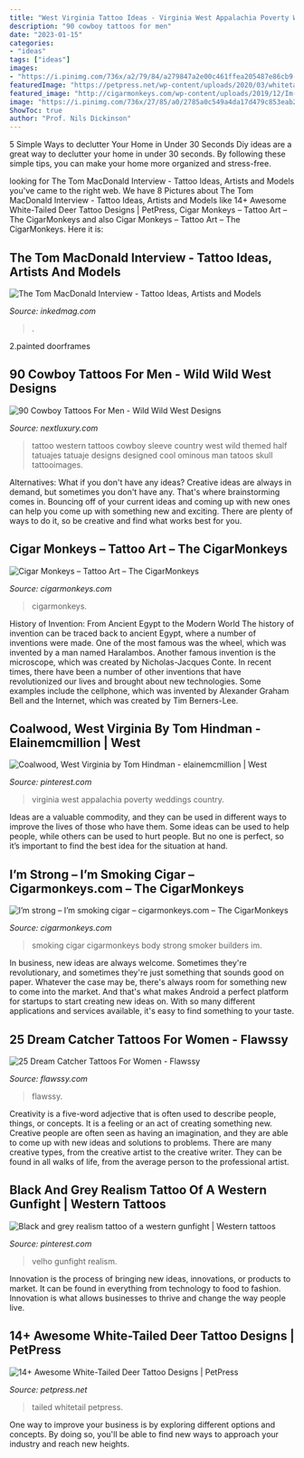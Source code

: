 ```yaml
---
title: "West Virginia Tattoo Ideas - Virginia West Appalachia Poverty Weddings Country"
description: "90 cowboy tattoos for men"
date: "2023-01-15"
categories:
- "ideas"
tags: ["ideas"]
images:
- "https://i.pinimg.com/736x/a2/79/84/a279847a2e00c461ffea205487e86cb9--country-weddings-west-virginia.jpg"
featuredImage: "https://petpress.net/wp-content/uploads/2020/03/whitetail-deer-tattoo-1.jpg"
featured_image: "http://cigarmonkeys.com/wp-content/uploads/2019/12/Im-strong-Im-smoking-cigar-cigarmonkeys-6.jpg"
image: "https://i.pinimg.com/736x/27/85/a0/2785a0c549a4da17d479c853eab2fcf7--wild-west-western-tattoos.jpg"
ShowToc: true
author: "Prof. Nils Dickinson"
---
```



5 Simple Ways to declutter Your Home in Under 30 Seconds
Diy ideas are a great way to declutter your home in under 30 seconds. By following these simple tips, you can make your home more organized and stress-free.

	

		
looking for The Tom MacDonald Interview - Tattoo Ideas, Artists and Models you've came to the right web. We have 8 Pictures about The Tom MacDonald Interview - Tattoo Ideas, Artists and Models like 14+ Awesome White-Tailed Deer Tattoo Designs | PetPress, Cigar Monkeys – Tattoo Art – The CigarMonkeys and also Cigar Monkeys – Tattoo Art – The CigarMonkeys. Here it is:
		
    
## The Tom MacDonald Interview - Tattoo Ideas, Artists And Models

<img loading=lazy src="https://www.inkedmag.com/.image/t_share/MTc5MzE5NTc4NDcwMzkzNTM5/tom-macdonald.jpg" onerror="this.onerror=null;this.src='https://tse3.mm.bing.net/th?id=OIP.rSKGAVnuaN0HCp0ZIv6sDwHaD4&amp;pid=15.1';" alt="The Tom MacDonald Interview - Tattoo Ideas, Artists and Models">

_Source: inkedmag.com_

>. 

	

2.painted doorframes

    
## 90 Cowboy Tattoos For Men - Wild Wild West Designs

<img loading=lazy src="http://nextluxury.com/wp-content/uploads/halfsleeve-tattoo-on-man-blackwork-ominous-stand-off.jpg" onerror="this.onerror=null;this.src='https://tse2.mm.bing.net/th?id=OIP.xH_K3C59HrVpyyoI2L3MEQHaJ4&amp;pid=15.1';" alt="90 Cowboy Tattoos For Men - Wild Wild West Designs">

_Source: nextluxury.com_

>tattoo western tattoos cowboy sleeve country west wild themed half tatuajes tatuaje designs designed cool ominous man tatoos skull tattooimages. 

	

Alternatives: What if you don't have any ideas?
Creative ideas are always in demand, but sometimes you don't have any. That's where brainstorming comes in. Bouncing off of your current ideas and coming up with new ones can help you come up with something new and exciting. There are plenty of ways to do it, so be creative and find what works best for you.

    
## Cigar Monkeys – Tattoo Art – The CigarMonkeys

<img loading=lazy src="http://cigarmonkeys.com/wp-content/uploads/2019/08/tattoo-art-cigarmonkeys-3.jpg" onerror="this.onerror=null;this.src='https://tse4.mm.bing.net/th?id=OIP.e1q_pdhkvqUx4IZLvux19gHaJ3&amp;pid=15.1';" alt="Cigar Monkeys – Tattoo Art – The CigarMonkeys">

_Source: cigarmonkeys.com_

>cigarmonkeys. 

	

History of Invention: From Ancient Egypt to the Modern World
The history of invention can be traced back to ancient Egypt, where a number of inventions were made. One of the most famous was the wheel, which was invented by a man named Haralambos. Another famous invention is the microscope, which was created by Nicholas-Jacques Conte. In recent times, there have been a number of other inventions that have revolutionized our lives and brought about new technologies. Some examples include the cellphone, which was invented by Alexander Graham Bell and the Internet, which was created by Tim Berners-Lee.

    
## Coalwood, West Virginia By Tom Hindman - Elainemcmillion | West

<img loading=lazy src="https://i.pinimg.com/736x/a2/79/84/a279847a2e00c461ffea205487e86cb9--country-weddings-west-virginia.jpg" onerror="this.onerror=null;this.src='https://tse1.mm.bing.net/th?id=OIP.X8tC1jB5O3KKNBw7GAxPqgEwDN&amp;pid=15.1';" alt="Coalwood, West Virginia by Tom Hindman - elainemcmillion | West">

_Source: pinterest.com_

>virginia west appalachia poverty weddings country. 

	

Ideas are a valuable commodity, and they can be used in different ways to improve the lives of those who have them. Some ideas can be used to help people, while others can be used to hurt people. But no one is perfect, so it’s important to find the best idea for the situation at hand.

    
## I’m Strong – I’m Smoking Cigar – Cigarmonkeys.com – The CigarMonkeys

<img loading=lazy src="http://cigarmonkeys.com/wp-content/uploads/2019/12/Im-strong-Im-smoking-cigar-cigarmonkeys-6.jpg" onerror="this.onerror=null;this.src='https://tse4.mm.bing.net/th?id=OIP.UbvYhB3mQ5uYw6rQRDXQ2QHaJP&amp;pid=15.1';" alt="I’m strong – I’m smoking cigar – cigarmonkeys.com – The CigarMonkeys">

_Source: cigarmonkeys.com_

>smoking cigar cigarmonkeys body strong smoker builders im. 

	

In business, new ideas are always welcome. Sometimes they're revolutionary, and sometimes they're just something that sounds good on paper. Whatever the case may be, there's always room for something new to come into the market. And that's what makes Android a perfect platform for startups to start creating new ideas on. With so many different applications and services available, it's easy to find something to your taste.

    
## 25 Dream Catcher Tattoos For Women - Flawssy

<img loading=lazy src="http://flawssy.com/wp-content/uploads/2016/04/dream_catcher_tattoo_.jpg" onerror="this.onerror=null;this.src='https://tse1.mm.bing.net/th?id=OIP.sBK45N89UvcIMOqPOoAvdAHaLD&amp;pid=15.1';" alt="25 Dream Catcher Tattoos For Women - Flawssy">

_Source: flawssy.com_

>flawssy. 

	

Creativity is a five-word adjective that is often used to describe people, things, or concepts. It is a feeling or an act of creating something new. Creative people are often seen as having an imagination, and they are able to come up with new ideas and solutions to problems. There are many creative types, from the creative artist to the creative writer. They can be found in all walks of life, from the average person to the professional artist.

    
## Black And Grey Realism Tattoo Of A Western Gunfight | Western Tattoos

<img loading=lazy src="https://i.pinimg.com/736x/27/85/a0/2785a0c549a4da17d479c853eab2fcf7--wild-west-western-tattoos.jpg" onerror="this.onerror=null;this.src='https://tse4.mm.bing.net/th?id=OIP.O4sFu6eRpB5SVPJlceUPLAHaJ3&amp;pid=15.1';" alt="Black and grey realism tattoo of a western gunfight | Western tattoos">

_Source: pinterest.com_

>velho gunfight realism. 

	

Innovation is the process of bringing new ideas, innovations, or products to market. It can be found in everything from technology to food to fashion. Innovation is what allows businesses to thrive and change the way people live.

    
## 14+ Awesome White-Tailed Deer Tattoo Designs | PetPress

<img loading=lazy src="https://petpress.net/wp-content/uploads/2020/03/whitetail-deer-tattoo-1.jpg" onerror="this.onerror=null;this.src='https://tse1.mm.bing.net/th?id=OIP.w1sZsRSkoq5DYWEYvbnlrgHaHz&amp;pid=15.1';" alt="14+ Awesome White-Tailed Deer Tattoo Designs | PetPress">

_Source: petpress.net_

>tailed whitetail petpress. 

	

One way to improve your business is by exploring different options and concepts. By doing so, you'll be able to find new ways to approach your industry and reach new heights.

